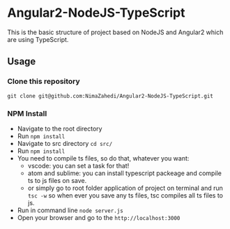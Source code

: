 # Angular2-NodeJS-TypeScript
This is the basic structure of project based on NodeJS and Angular2 which are using TypeScript.

## Usage

### Clone this repository
```git clone git@github.com:NimaZahedi/Angular2-NodeJS-TypeScript.git```

### NPM Install
* Navigate to the root directory
* Run `npm install`
* Navigate to src directory `cd src/`
* Run  `npm install`
* You need to compile ts files, so do that, whatever you want:
	* vscode: you can set a task for that!
	* atom and sublime: you can install typescript packeage and compile ts to js files on save.
	* or simply go to root folder application of project on terminal and run
		```tsc -w```
	so when ever you save any ts files, tsc compiles all ts files to js.
* Run in command line `node server.js`
* Open your browser and go to the `http://localhost:3000`
